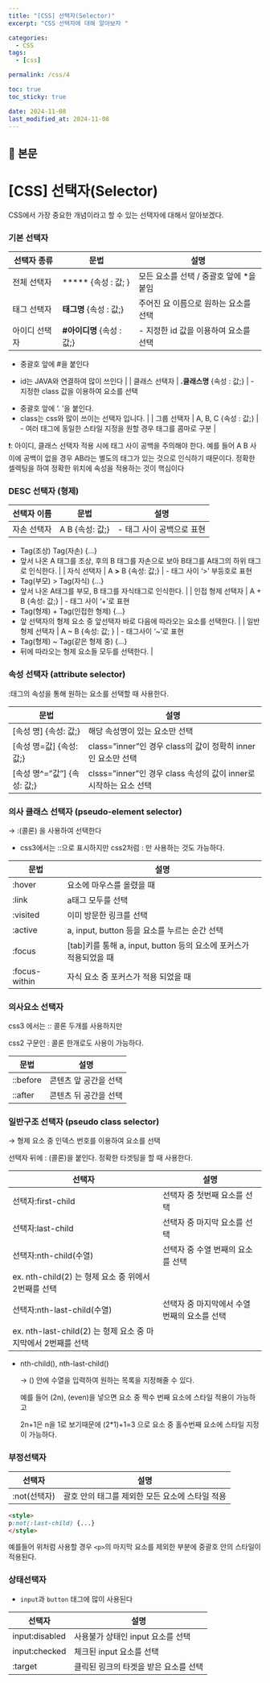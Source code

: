 ```yaml
---
title: "[CSS] 선택자(Selector)"
excerpt: "CSS 선택자에 대해 알아보자 "

categories:
  - CSS
tags:
  - [css]

permalink: /css/4

toc: true
toc_sticky: true

date: 2024-11-08
last_modified_at: 2024-11-08
---
```


## 🦥 본문

# [CSS] 선택자(Selector)

CSS에서 가장 중요한 개념이라고 할 수 있는 선택자에 대해서 알아보겠다.

### 기본 선택자

| 선택자 종류 | 문법 | 설명 |
| --- | --- | --- |
| 전체 선택자  | ***** {속성 : 값; } | 모든 요소를 선택 / 중괄호 앞에 *을 붙임 |
| 태그 선택자 | **태그명** {속성 : 값;} | 주어진 요 이름으로 원하는 요소를 선택 |
| 아이디 선택자  | **#아이디명** {속성 : 값;} | - 지정한 id 값을 이용하여 요소를 선택
- 중괄호 앞에 #을 붙인다
* id는 JAVA와 연결하여 많이 쓰인다 |
| 클래스 선택자 | **.클래스명** {속성 : 값;} | - 지정한 class 값을 이용하여 요소를 선택
- 중괄호 앞에   ‘. ’을 붙인다.
- class는 css와 많이 쓰이는 선택자 입니다. |
| 그룹 선택자 | A, B, C {속성 : 값;} | - 여러 태그에 동일한 스타일 지정을 원할 경우 태그를 콤마로 구분 |

❗:  아이디, 클래스 선택자 적용 시에 태그 사이 공백을 주의해야 한다.
 예를 들어 A B 사이에 공백이 없을 경우 AB라는 별도의 태그가 있는 것으로 인식하기 때문이다.
정확한 셀렉팅을 하여 정확한 위치에 속성을 적용하는 것이 핵심이다

### DESC 선택자 (형제)

| 선택자 이름 | 문법 | 설명 |
| --- | --- | --- |
| 자손 선택자  | A B {속성: 값;} | - 태그 사이 공백으로 표현
- Tag(조상) Tag(자손) {...} 
- 앞서 나온 A 태그를 조상, 후의 B 태그를 자손으로 보아 B태그를 A태그의 하위 태그로 인식한다. |
| 자식 선택자 | A **>** B {속성: 값;} | - 태그 사이 ‘>’ 부등호로 표현
- Tag(부모) > Tag(자식) {...} 
- 앞서 나온 A태그를 부모, B 태그를 자식태그로 인식한다. |
| 인접 형제 선택자 | A + B  {속성: 값;} | - 태그 사이 ‘+’로 표현
- Tag(형제) + Tag(인접한 형제) {...}
- 앞 선택자의 형제 요소 중 앞선택자 바로 다음에 따라오는 요소를 선택한다. |
| 일반 형제 선택자 | A ~ B {속성: 값; } | - 태그사이 ‘~’로 표현
- Tag(형제) ~ Tag(같은 형제 중) {...}
- 뒤에 따라오는 형제 요소들 모두를 선택한다. |

### 속성 선택자 (attribute selector)

:태그의 속성을 통해 원하는 요소를 선택할 때 사용한다.

| 문법 | 설명 |
| --- | --- |
| [속성 명] {속성: 값;} | 해당 속성명이 있는 요소만 선택 |
| [속성 명=값] {속성: 값;} | class=”inner”인 경우 class의 값이 정확히 inner인 요소만 선택  |
| [속성 명^=”값”] {속성: 값;} | clsss=”inner”인 경우 class 속성의 값이 inner로 시작하는 요소 선택 |

### 의사 클래스 선택자 (pseudo-element selector)

→ :(콜론) 을 사용하여 선택한다

- css3에서는 ::으로 표시하지만 css2처럼 : 만 사용하는 것도 가능하다.

| 문법 | 설명 |
| --- | --- |
| :hover | 요소에 마우스를 올렸을 때 |
| :link | a태그 모두를 선택 |
| :visited | 이미 방문한 링크를 선택 |
| :active | a, input, button 등을 요소를 누르는 순간 선택 |
| :focus | [tab]키를 통해 a, input, button 등의 요소에 포커스가 적용되었을 때 |
| :focus-within | 자식 요소 중 포커스가 적용 되었을 때 |

### 의사요소 선택자

css3 에서는 :: 콜론 두개를 사용하지만 

css2 구문인 : 콜론 한개로도 사용이 가능하다.

| 문법 | 설명 |
| --- | --- |
| ::before | 콘텐츠 앞 공간을 선택 |
| ::after | 콘텐츠 뒤 공간을 선택 |

### 일반구조 선택자 (pseudo class selector)

→ 형제 요소 중 인덱스 번호를 이용하여 요소를 선택

선택자 뒤에  : (콜론)을 붙인다. 정확한 타겟팅을 할 때 사용한다.

| 선택자 | 설명 |
| --- | --- |
| 선택자:first-child | 선택자 중 첫번째 요소를 선택 |
| 선택자:last-child | 선택자 중 마지막 요소를 선택 |
| 선택자:nth-child(수열) | 선택자 중 수열 번째의 요소를 선택
ex. nth-child(2) 는 형제 요소 중 위에서 2번째를 선택 |
| 선택자:nth-last-child(수열) | 선택자 중 마지막에서 수열 번째의 요소를 선택
ex. nth-last-child(2) 는 형제 요소 중 마지막에서 2번째를 선택 |
- nth-child(), nth-last-child()
    
    → () 안에 수열을 입력하여 원하는 목록을 지정해줄 수 있다.
    
    예를 들어 (2n), (even)을 넣으면 요소 중 짝수 번째 요소에 스타일 적용이 가능하고 
    
    2n+1은 n을 1로 보기때문에 (2*1)+1=3 으로 요소 중 홀수번째 요소에 스타일 지정이 가능하다.
    

### 부정선택자

| 선택자 | 설명 |
| --- | --- |
| :not(선택자)  | 괄호 안의 태그를 제외한 모든 요소에 스타일 적용 |

```html
<style>
p:not(:last-child) {...}
</style>
```

예를들어 위처럼 사용할 경우 `<p>`의 마지막 요소를 제외한 부분에 중괄호 안의 스타일이 적용된다.

### 상태선택자

- `input`과  `button` 태그에 많이 사용된다

| 선택자 | 설명 |
| --- | --- |
| input:disabled | 사용불가 상태인 input 요소를 선택  |
| input:checked | 체크된 input 요소를 선택 |
| :target | 클릭된 링크의 타겟을 받은 요소를 선택 |